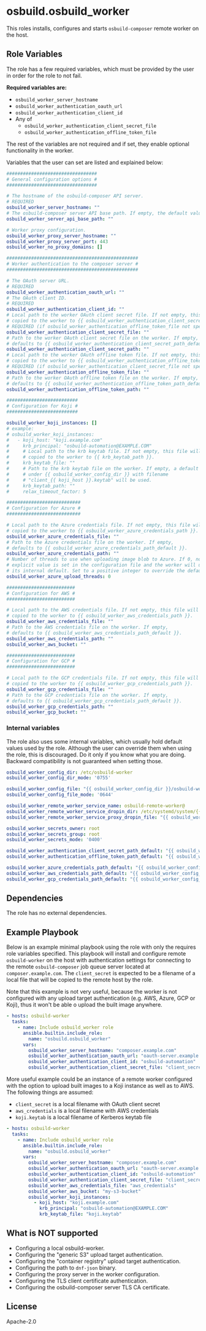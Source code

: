 # osbuild.osbuild_worker

This roles installs, configures and starts `osbuild-composer` remote worker on the host.

## Role Variables

The role has a few required variables, which must be provided by the user in order for the role to not fail.

**Required variables are:**

* `osbuild_worker_server_hostname`
* `osbuild_worker_authentication_oauth_url`
* `osbuild_worker_authentication_client_id`
* Any of
  * `osbuild_worker_authentication_client_secret_file`
  * `osbuild_worker_authentication_offline_token_file`

The rest of the variables are not required and if set, they enable optional functionality in the worker.

Variables that the user can set are listed and explained below:

```yaml
#################################
# General configuration options #
#################################

# The hostname of the osbuild-composer API server.
# REQUIRED
osbuild_worker_server_hostname: ""
# The osbuild-composer server API base path. If empty, the default value is used.
osbuild_worker_server_api_base_path: ""

# Worker proxy configuration.
osbuild_worker_proxy_server_hostname: ""
osbuild_worker_proxy_server_port: 443
osbuild_worker_no_proxy_domains: []

################################################
# Worker authentication to the composer server #
################################################

# The OAuth server URL.
# REQUIRED
osbuild_worker_authentication_oauth_url: ""
# The OAuth client ID.
# REQUIRED
osbuild_worker_authentication_client_id: ""
# Local path to the worker OAuth client secret file. If not empty, this file will be
# copied to the worker to {{ osbuild_worker_authentication_client_secret_path }}.
# REQUIRED (if osbuild_worker_authentication_offline_token_file not specified)
osbuild_worker_authentication_client_secret_file: ""
# Path to the worker OAuth client secret file on the worker. If empty,
# defaults to {{ osbuild_worker_authentication_client_secret_path_default }}.
osbuild_worker_authentication_client_secret_path: ""
# Local path to the worker OAuth offline token file. If not empty, this file will be
# copied to the worker to {{ osbuild_worker_authentication_offline_token_path }}.
# REQUIRED (if osbuild_worker_authentication_client_secret_file not specified)
osbuild_worker_authentication_offline_token_file: ""
# Path to the worker OAuth offline token file on the worker. If empty,
# defaults to {{ osbuild_worker_authentication_offline_token_path_default }}.
osbuild_worker_authentication_offline_token_path: ""

##########################
# Configuration for Koji #
##########################

osbuild_worker_koji_instances: []
# example:
# osbuild_worker_koji_instances:
#   - koji_host: "koji.example.com"
#     krb_principal: "osbuild-automation@EXAMPLE.COM"
#     # Local path to the krb keytab file. If not empty, this file will be
#     # copied to the worker to {{ krb_keytab_path }}.
#     krb_keytab_file: ""
#     # Path to the krb keytab file on the worker. If empty, a default path
#     # under {{ osbuild_worker_config_dir }} with filename
#     # "client_{{ koji_host }}.keytab" will be used.
#     krb_keytab_path: ""
#     relax_timeout_factor: 5

###########################
# Configuration for Azure #
###########################

# Local path to the Azure credentials file. If not empty, this file will be
# copied to the worker to {{ osbuild_worker_azure_credentials_path }}.
osbuild_worker_azure_credentials_file: ""
# Path to the Azure credentials file on the worker. If empty,
# defaults to {{ osbuild_worker_azure_credentials_path_default }}.
osbuild_worker_azure_credentials_path: ""
# Number of threads to use when uploading image blob to Azure. If 0, no
# explicit value is set in the configuration file and the worker will use
# its internal default. Set to a positive integer to override the default.
osbuild_worker_azure_upload_threads: 0

#########################
# Configuration for AWS #
#########################

# Local path to the AWS credentials file. If not empty, this file will be
# copied to the worker to {{ osbuild_worker_aws_credentials_path }}.
osbuild_worker_aws_credentials_file: ""
# Path to the AWS credentials file on the worker. If empty,
# defaults to {{ osbuild_worker_aws_credentials_path_default }}.
osbuild_worker_aws_credentials_path: ""
osbuild_worker_aws_bucket: ""

#########################
# Configuration for GCP #
#########################

# Local path to the GCP credentials file. If not empty, this file will be
# copied to the worker to {{ osbuild_worker_gcp_credentials_path }}.
osbuild_worker_gcp_credentials_file: ""
# Path to the GCP credentials file on the worker. If empty,
# defaults to {{ osbuild_worker_gcp_credentials_path_default }}.
osbuild_worker_gcp_credentials_path: ""
osbuild_worker_gcp_bucket: ""
```

### Internal variables

The role also uses some internal variables, which usually hold default values used by the role. Although the user can override them when using the role, this is discouraged. Do it only if you know what you are doing. Backward compatibility is not guaranteed when setting those.

```yaml
osbuild_worker_config_dir: /etc/osbuild-worker
osbuild_worker_config_dir_mode: '0755'

osbuild_worker_config_file: "{{ osbuild_worker_config_dir }}/osbuild-worker.toml"
osbuild_worker_config_file_mode: '0644'

osbuild_worker_remote_worker_service_name: osbuild-remote-worker@
osbuild_worker_remote_worker_service_dropin_dir: /etc/systemd/system/{{ osbuild_worker_remote_worker_service_name }}.service.d
osbuild_worker_remote_worker_service_proxy_dropin_file: "{{ osbuild_worker_remote_worker_service_dropin_dir }}/proxy.conf"

osbuild_worker_secrets_owner: root
osbuild_worker_secrets_group: root
osbuild_worker_secrets_mode: '0400'

osbuild_worker_authentication_client_secret_path_default: "{{ osbuild_worker_config_dir }}/client_secret"
osbuild_worker_authentication_offline_token_path_default: "{{ osbuild_worker_config_dir }}/offline_token"

osbuild_worker_azure_credentials_path_default: "{{ osbuild_worker_config_dir }}/azure-credentials"
osbuild_worker_aws_credentials_path_default: "{{ osbuild_worker_config_dir }}/aws-credentials"
osbuild_worker_gcp_credentials_path_default: "{{ osbuild_worker_config_dir }}/gcp-credentials"
```

## Dependencies

The role has no external dependencies.

## Example Playbook

Below is an example minimal playbook using the role with only the requires role variables specified. This playbook will install and configure remote `osbuild-worker` on the host with authentication settings for connecting to the remote `osbuild-composer` job queue server located at `composer.example.com`. The `client_secret` is expected to be a filename of a local file that will be copied to the remote host by the role.

Note that this example is not very useful, because the worker is not configured with any upload target authentication (e.g. AWS, Azure, GCP or Koji), thus it won't be able o upload the built image anywhere.

```yaml
- hosts: osbuild-worker
  tasks:
    - name: Include osbuild_worker role
      ansible.builtin.include_role:
        name: "osbuild.osbuild_worker"
      vars:
        osbuild_worker_server_hostname: "composer.example.com"
        osbuild_worker_authentication_oauth_url: "oauth-server.example.com"
        osbuild_worker_authentication_client_id: "osbuild-automation"
        osbuild_worker_authentication_client_secret_file: "client_secret"
```

More useful example could be an instance of a remote worker configured with the option to upload built images to a Koji instance as well as to AWS. The following things are assumed:

* `client_secret` is a local filename with OAuth client secret
* `aws_credentials` is a local filename with AWS credentials
* `koji.keytab` is a local filename of Kerberos keytab file

```yaml
- hosts: osbuild-worker
  tasks:
    - name: Include osbuild_worker role
      ansible.builtin.include_role:
        name: "osbuild.osbuild_worker"
      vars:
        osbuild_worker_server_hostname: "composer.example.com"
        osbuild_worker_authentication_oauth_url: "oauth-server.example.com"
        osbuild_worker_authentication_client_id: "osbuild-automation"
        osbuild_worker_authentication_client_secret_file: "client_secret"
        osbuild_worker_aws_credentials_file: "aws_credentials"
        osbuild_worker_aws_bucket: "my-s3-bucket"
        osbuild_worker_koji_instances:
          - koji_host: "koji.example.com"
            krb_principal: "osbuild-automation@EXAMPLE.COM"
            krb_keytab_file: "koji.keytab"
```

## What is NOT supported

* Configuring a local osbuild-worker.
* Configuring the "generic S3" upload target authentication.
* Configuring the "container registry" upload target authentication.
* Configuring the path to `dnf-json` binary.
* Configuring the proxy server in the worker configuration.
* Configuring the TLS client certificate authentication.
* Configuring the osbuild-composer server TLS CA certificate.

## License

Apache-2.0

